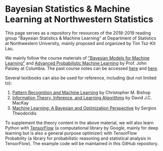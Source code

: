 # Bayesian Statistics & Machine Learning at Northwestern Statistics

This page serves as a repository for resources of the 2018-2019 reading group "Bayesian Statistics & Machine Learning" at Department of Statistics at Northwestern University, mainly proposed and organized by Tim Tsz-Kit Lau. 

We mainly follow the course  materials of ["Bayesian Models for Machine Learning"](http://www.columbia.edu/~jwp2128/Teaching/E6720/Fall2018/E6720Fall2018.html) and [Advanced Probabilistic Machine Learning](http://www.columbia.edu/~jwp2128/Teaching/E9801/E9801Fall2014.html) by Prof. John Paisley at Columbia. The past course notes can be accessed [here](http://www.columbia.edu/~jwp2128/Teaching/E6720/BayesianModelsMachineLearning2016.pdf) and [here](http://www.columbia.edu/~jwp2128/Teaching/E9801/notes/APML_lecture_notes.pdf). 

Several textbooks can also be used for reference, including (but not limited to): 
1. [Pattern Recognition and Machine Learning](http://users.isr.ist.utl.pt/~wurmd/Livros/school/Bishop%20-%20Pattern%20Recognition%20And%20Machine%20Learning%20-%20Springer%20%202006.pdf) by Christopher M. Bishop
2. [Information Theory, Inference, and Learning Algorithms](http://www.inference.org.uk/itprnn/book.pdf) by David J.C. MacKay
3. [Machine Learning: A Bayesian and Optimization Perspective](https://iie.fing.edu.uy/~nacho/docs/libros/machine_learning_a_bayesian_perspective.pdf) by Sergios Theodoridis

To supplement the theory content in the above material, we will also learn Python with [TensorFlow](https://www.tensorflow.org/) (a computational library by Google, mainly for deep learning but is also a general purpose optimizer) with TensorFlow Probability (a library for probabilistic reasoning and statistical analysis in TensorFlow). The example code will be maintained in this GitHub repository. 
